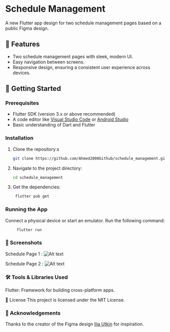 # Schedule Management

A new Flutter app design for two schedule management pages based on a public Figma design.

## 📱 Features

- Two schedule management pages with sleek, modern UI.
- Easy navigation between screens.
- Responsive design, ensuring a consistent user experience across devices.

## 🚀 Getting Started

### Prerequisites

- Flutter SDK (version 3.x or above recommended)
- A code editor like [Visual Studio Code](https://code.visualstudio.com/) or [Android Studio](https://developer.android.com/studio)
- Basic understanding of Dart and Flutter

### Installation

1. Clone the repository:s
   ```bash
   git clone https://github.com/Ahmed2000Github/schedule_management.git
   ```
2. Navigate to the project directory:

   ```bash
   cd schedule_management
   ```
3. Get the dependencies:
   ```bash
    flutter pub get
   ```
### Running the App
Connect a physical device or start an emulator.
Run the following command:
   ```bash
        flutter run
   ```
### 📁 Screenshots
Schedule Page 1 : ![Alt text](path/to/image)

Schedule Page 2 : ![Alt text](path/to/image)

### 🛠️ Tools & Libraries Used
Flutter: Framework for building cross-platform apps.

📜 License
This project is licensed under the MIT License.

### 🙌 Acknowledgements
Thanks to the creator of the Figma design [Ilia Utkin](https://www.figma.com/community/file/904740192549800638) for inspiration.